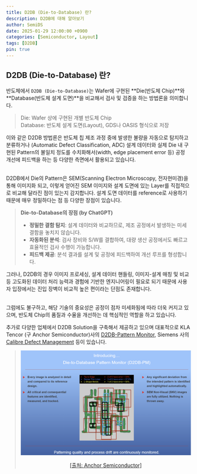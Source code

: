 ```yaml
---
title: D2DB (Die-to-Database) 란?
description: D2DB에 대해 알아보기
author: SemiDS
date: 2025-01-29 12:00:00 +0900
categories: [Semiconductor, Layout]
tags: [D2DB]
pin: true
---
```


## D2DB (Die-to-Database) 란?
반도체에서 `D2DB (Die-to-Database)`는 Wafer에 구현된 **Die(반도체 Chip)**와 **Database(반도체 설계 도면)**을 비교해서 검사 및 검증을 하는 방법론을 의미합니다.

>Die: Wafer 상에 구현된 개별 반도체 Chip  
>Database: 반도체 설계 도면(Layout), GDS나 OASIS 형식으로 저장

이와 같은 D2DB 방법론은 반도체 칩 제조 과정 중에 발생한 불량을 자동으로 탐지하고 분류하거나 (Automatic Defect Classification, ADC) 설계 데이터와 실제 Die 내 구현된 Pattern의 불일치 정도를 수치화해서(width, edge placement error 등) 공정 개선에 피드백을 하는 등 다양한 측면에서 활용되고 있습니다.  

<br>
D2DB에서 Die의 Pattern은 SEM(Scanning Electron Microscopy, 전자현미경)을 통해 이미지화 되고, 이렇게 얻어진 SEM 이미지와 설계 도면에 있는 Layer를 직접적으로 비교해 달라진 점이 있는지 감지합니다. 설계 도면 데이터를 reference로 사용하기 때문에 매우 정밀하다는 점 등 다양한 장점이 있습니다.

>**Die-to-Database의 장점 (by ChatGPT)**  
>- **정밀한 결함 탐지**: 설계 데이터와 비교하므로, 제조 공정에서 발생하는 미세 결함을 놓치지 않습니다.  
>- **자동화된 분석**: 검사 장비와 S/W를 결합하여, 대량 생산 공정에서도 빠르고 효율적인 검사 수행이 가능합니다.  
>- **피드백 제공**: 분석 결과를 설계 및 공정에 피드백하여 개선 루프를 형성합니다.  

그러나, D2DB의 경우 이미지 프로세싱, 설계 데이터 핸들링, 이미지-설계 매칭 및 비교 등 고도화된 데이터 처리 능력과 경험에 기반한 엔지니어링이 필요로 되기 때문에 사용자 입장에서는 진입 장벽이 비교적 높은 편이라는 단점도 존재합니다.   

<br>
그럼에도 불구하고, 해당 기술의 중요성은 공정이 점차 미세화됨에 따라 더욱 커지고 있으며, 반도체 Chip의 품질과 수율을 개선하는 데 핵심적인 역할을 하고 있습니다.

추가로 다양한 업체에서 D2DB Solution을 구축해서 제공하고 있으며 대표적으로 KLA Tencor (구 Anchor Semiconductor)사의 [D2DB-Pattern Monitor](https://anchorsemi.com/Products/D2DB-PM/), Siemens 사의 [Calibre Defect Management](https://eda.sw.siemens.com/en-US/ic/calibre-manufacturing/fab-solutions/calibre-defect-management/) 등이 있습니다.

>![D2DB-PM](/assets/img/posting/2025-01-29-github-blog-2_1.png)
><p style="text-align: center;"><a href="https://anchorsemi.com/Products/D2DB-PM/">[출처: Anchor Semiconductor]</a></p>